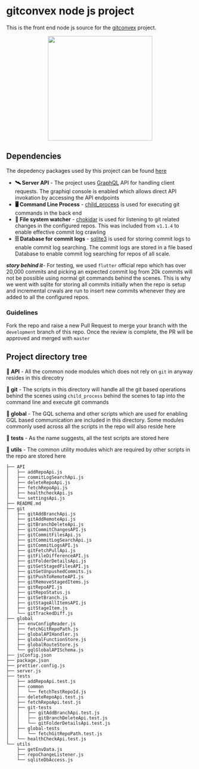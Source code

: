 # gitconvex node js project
This is the front end node js source for the [gitconvex](https://github.com/neel1996/gitconvex-package) project.

<p align="center">
    <img src="https://user-images.githubusercontent.com/47709856/87227374-23c91180-c3b8-11ea-80a9-4ff0e9fcb1ec.png" width="280">
</p>

## Dependencies

The depedency packages used by this project can be found [here](https://github.com/neel1996/gitconvex-server/network/dependencies)

- **🛰️ Server API** - The project uses [GraphQL](https://github.com/graphql) API for handling client requests. The graphiql console is enabled which allows direct API invokation by accessing the API endpoints
- **🖥️ Command Line Process** - [child_process](https://nodejs.org/api/child_process.html) is used for executing git commands in the back end
- **🧐 File system watcher** - [chokidar](https://www.npmjs.com/package/chokidar) is used for listening to git related changes in the configured repos. This was included from `v1.1.4` to enable effective commit log crawling 
- **🗄️ Database for commit logs** - [sqlite3](https://www.npmjs.com/package/sqlite3) is used for storing commit logs to enable commit log searching. The commit logs are stored in a file based Database to enable commit log searching for repos of all scale. 
  
***story behind it***- For testing, we used `flutter` official repo which has over 20,000 commits and picking an expected commit log from 20k commits will not be possible using normal git commands behind the scenes. This is why we went with sqlite for storing all commits initially when the repo is setup and incremental crwals are run to insert new commits whenever they are added to all the configured repos.

### Guidelines 

Fork the repo and raise a new Pull Request to merge your branch with the `development` branch of this repo. Once the review is complete, the PR will be approved and merged with `master`

## Project directory tree

**📂 API** - All the common node modules which does not rely on `git` in anyway resides in this direcotry

**📂 git** - The scripts in this directory will handle all the git based operations behind the scenes using `child_process` behind the scenes to tap into the command line and execute git commands

**📂 global** - The GQL schema and other scripts which are used for enabling GQL based communication are included in this directory. Some modules commonly used across all the scripts in the repo will also reside here

**📂 tests** - As the name suggests, all the test scripts are stored here

**📂 utils** - The common utility modules which are required by other scripts in the repo are stored here

```
├── API
│   ├── addRepoApi.js
│   ├── commitLogSearchApi.js
│   ├── deleteRepoApi.js
│   ├── fetchRepoApi.js
│   ├── healthcheckApi.js
│   └── settingsApi.js
├── README.md
├── git
│   ├── gitAddBranchApi.js
│   ├── gitAddRemoteApi.js
│   ├── gitBranchDeleteApi.js
│   ├── gitCommitChangesAPI.js
│   ├── gitCommitFilesApi.js
│   ├── gitCommitLogSearchApi.js
│   ├── gitCommitLogsAPI.js
│   ├── gitFetchPullApi.js
│   ├── gitFileDifferenceAPI.js
│   ├── gitFolderDetailsApi.js
│   ├── gitGetStagedFilesAPI.js
│   ├── gitGetUnpushedCommits.js
│   ├── gitPushToRemoteAPI.js
│   ├── gitRemoveStagedItems.js
│   ├── gitRepoAPI.js
│   ├── gitRepoStatus.js
│   ├── gitSetBranch.js
│   ├── gitStageAllItemsAPI.js
│   ├── gitStageItem.js
│   └── gitTrackedDiff.js
├── global
│   ├── envConfigReader.js
│   ├── fetchGitRepoPath.js
│   ├── globalAPIHandler.js
│   ├── globalFunctionStore.js
│   ├── globalRouteStore.js
│   └── gqlGlobalAPISchema.js
├── jsConfig.json
├── package.json
├── prettier.config.js
├── server.js
├── tests
│   ├── addRepoApi.test.js
│   ├── common
│   │   └── fetchTestRepoId.js
│   ├── deleteRepoApi.test.js
│   ├── fetchRepoApi.test.js
│   ├── git-tests
│   │   ├── gitAddBranchApi.test.js
│   │   ├── gitBranchDeleteApi.test.js
│   │   └── gitFolderDetailsApi.test.js
│   ├── global-tests
│   │   └── fetchGitRepoPath.test.js
│   └── healthCheckApi.test.js
└── utils
    ├── getEnvData.js
    ├── repoChangeListener.js
    └── sqliteDbAccess.js
    
```

